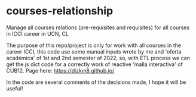 # courses-relationship
Manage all courses relations (pre-requisites and requisites) for all courses in ICCI career in UCN, CL

The purpose of this repo/project is only for work with all courses in the career ICCI, this code use some manual inputs wrote by me and 'oferta académica'
of 1st and 2nd semester of 2022, so, with ETL process we can get the js dict code for a correctly work of reactive 'malla interactiva' of CUB12. Page here: https://dizkm8.github.io/

In the code are several comments of the decisions made, I hope it will be useful!
